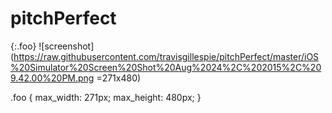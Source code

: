 # pitchPerfect






{:.foo}
![screenshot](https://raw.githubusercontent.com/travisgillespie/pitchPerfect/master/iOS%20Simulator%20Screen%20Shot%20Aug%2024%2C%202015%2C%209.42.00%20PM.png =271x480)


.foo {
max_width: 271px;
max_height: 480px;
}